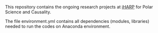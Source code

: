 This repository contains the ongoing research projects at [iHARP](https://iharp.umbc.edu/) for Polar Science and Causality. 

The file environment.yml contains all dependencies (modules, libraries) needed to run the codes on Anaconda environment. 
